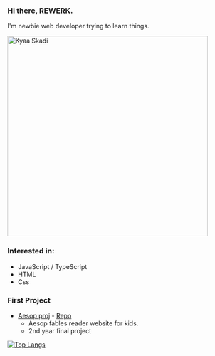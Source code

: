 ### Hi there, REWERK.

I'm newbie web developer trying to learn things.

<img width=450 src="https://pbs.twimg.com/media/E2IfTzkUcAIvpSU?format=jpg&name=4096x4096" alt="Kyaa Skadi" />

### Interested in:
- JavaScript / TypeScript
- HTML
- Css

### First Project
- [Aesop proj](https://aesop-proj.netlify.app/) - [Repo](https://github.com/REWERK/Aesop-Proj)
  - Aesop fables reader website for kids.
  - 2nd year final project

[![Top Langs](https://github-readme-stats.vercel.app/api/top-langs/?username=REWERK&layout=compact&theme=default)](https://github.com/anuraghazra/github-readme-stats)

<!--
**REWERK/REWERK** is a ✨ _special_ ✨ repository because its `README.md` (this file) appears on your GitHub profile.

Here are some ideas to get you started:

- 🔭 I’m currently working on ...
- 🌱 I’m currently learning ...
- 👯 I’m looking to collaborate on ...
- 🤔 I’m looking for help with ...
- 💬 Ask me about ...
- 📫 How to reach me: ...
- 😄 Pronouns: ...
- ⚡ Fun fact: ...
-->
